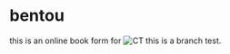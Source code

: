 # bentou
this is an online book form for <img src="https://img.shields.io/badge/Chentai-Tech-success" Alt="CT">
this is a branch test.

